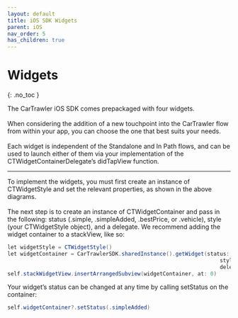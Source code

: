 ```yaml
---
layout: default
title: iOS SDK Widgets
parent: iOS
nav_order: 5
has_children: true
---
```


# Widgets

{: .no_toc }

The CarTrawler iOS SDK comes prepackaged with four widgets.<br /><br /> When considering the addition of a new touchpoint into the CarTrawler flow from within your app, you can choose the one that best suits your needs.<br /><br /> Each widget is independent of the Standalone and In Path flows, and can be used to launch either of them via your implementation of the CTWidgetContainerDelegate’s didTapView function.<br />

---

To implement the widgets, you must first create an instance of CTWidgetStyle and set the relevant properties, as shown in the above diagrams. <br /><br />
The next step is to create an instance of CTWidgetContainer and pass in the following: status (.simple, .simpleAdded, .bestPrice, or .vehicle), style (your CTWidgetStyle object), and a delegate. 
We recommend adding the widget container to a stackView, like so: 

```java
let widgetStyle = CTWidgetStyle()
let widgetContainer = CarTrawlerSDK.sharedInstance().getWidget(status: .simple,
                                                                   style: widgetStyle,
                                                                   delegate: self)
self.stackWidgetView.insertArrangedSubview(widgetContainer, at: 0)
```

Your widget’s status can be changed at any time by calling setStatus on the container:
```java
self.widgetContainer?.setStatus(.simpleAdded)
```
